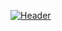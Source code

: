 [![Header](https://github.com/Sweet1e42/Sweet1e42/blob/main/Assets/VK.png)](https://discord.gg/CWsuHRadJX)
